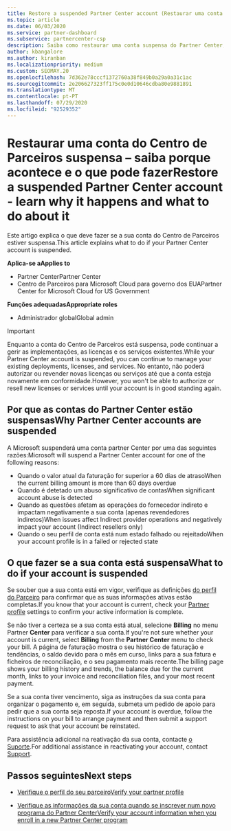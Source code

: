 ```yaml
---
title: Restore a suspended Partner Center account (Restaurar uma conta do Centro de Parceiros suspensa)
ms.topic: article
ms.date: 06/03/2020
ms.service: partner-dashboard
ms.subservice: partnercenter-csp
description: Saiba como restaurar uma conta suspensa do Partner Center, por que a suspensão da conta do Parceiro acontece e como pode usar a sua conta durante a suspensão.
author: kbangalore
ms.author: kiranban
ms.localizationpriority: medium
ms.custom: SEOMAY.20
ms.openlocfilehash: 7d362e78cccf1372760a38f849b0a29a0a31c1ac
ms.sourcegitcommit: 2e206627323ff175c0e0d10646cdba80e9881891
ms.translationtype: MT
ms.contentlocale: pt-PT
ms.lasthandoff: 07/29/2020
ms.locfileid: "92529352"
---
```

# <a name="restore-a-suspended-partner-center-account---learn-why-it-happens-and-what-to-do-about-it"></a><span data-ttu-id="6b87f-103">Restaurar uma conta do Centro de Parceiros suspensa – saiba porque acontece e o que pode fazer</span><span class="sxs-lookup"><span data-stu-id="6b87f-103">Restore a suspended Partner Center account - learn why it happens and what to do about it</span></span>

<span data-ttu-id="6b87f-104">Este artigo explica o que deve fazer se a sua conta do Centro de Parceiros estiver suspensa.</span><span class="sxs-lookup"><span data-stu-id="6b87f-104">This article explains what to do if your Partner Center account is suspended.</span></span>

<span data-ttu-id="6b87f-105">**Aplica-se a**</span><span class="sxs-lookup"><span data-stu-id="6b87f-105">**Applies to**</span></span>

-  <span data-ttu-id="6b87f-106">Partner Center</span><span class="sxs-lookup"><span data-stu-id="6b87f-106">Partner Center</span></span>
-  <span data-ttu-id="6b87f-107">Centro de Parceiros para Microsoft Cloud para governo dos EUA</span><span class="sxs-lookup"><span data-stu-id="6b87f-107">Partner Center for Microsoft Cloud for US Government</span></span>

<span data-ttu-id="6b87f-108">**Funções adequadas**</span><span class="sxs-lookup"><span data-stu-id="6b87f-108">**Appropriate roles**</span></span>

- <span data-ttu-id="6b87f-109">Administrador global</span><span class="sxs-lookup"><span data-stu-id="6b87f-109">Global admin</span></span>


> [!IMPORTANT]  
> <span data-ttu-id="6b87f-110">Enquanto a conta do Centro de Parceiros está suspensa, pode continuar a gerir as implementações, as licenças e os serviços existentes.</span><span class="sxs-lookup"><span data-stu-id="6b87f-110">While your Partner Center account is suspended, you can continue to manage your existing deployments, licenses, and services.</span></span> <span data-ttu-id="6b87f-111">No entanto, não poderá autorizar ou revender novas licenças ou serviços até que a conta esteja novamente em conformidade.</span><span class="sxs-lookup"><span data-stu-id="6b87f-111">However, you won't be able to authorize or resell new licenses or services until your account is in good standing again.</span></span>

## <a name="why-partner-center-accounts-are-suspended"></a><span data-ttu-id="6b87f-112">Por que as contas do Partner Center estão suspensas</span><span class="sxs-lookup"><span data-stu-id="6b87f-112">Why Partner Center accounts are suspended</span></span>

<span data-ttu-id="6b87f-113">A Microsoft suspenderá uma conta partner Center por uma das seguintes razões:</span><span class="sxs-lookup"><span data-stu-id="6b87f-113">Microsoft will suspend a Partner Center account for one of the following reasons:</span></span>

- <span data-ttu-id="6b87f-114">Quando o valor atual da faturação for superior a 60 dias de atraso</span><span class="sxs-lookup"><span data-stu-id="6b87f-114">When the current billing amount is more than 60 days overdue</span></span> 
- <span data-ttu-id="6b87f-115">Quando é detetado um abuso significativo de contas</span><span class="sxs-lookup"><span data-stu-id="6b87f-115">When significant account abuse is detected</span></span>
- <span data-ttu-id="6b87f-116">Quando as questões afetam as operações do fornecedor indireto e impactam negativamente a sua conta (apenas revendedores indiretos)</span><span class="sxs-lookup"><span data-stu-id="6b87f-116">When issues affect Indirect provider operations and negatively impact your account (Indirect resellers only)</span></span>
- <span data-ttu-id="6b87f-117">Quando o seu perfil de conta está num estado falhado ou rejeitado</span><span class="sxs-lookup"><span data-stu-id="6b87f-117">When your account profile is in a failed or rejected state</span></span>

## <a name="what-to-do-if-your-account-is-suspended"></a><span data-ttu-id="6b87f-118">O que fazer se a sua conta está suspensa</span><span class="sxs-lookup"><span data-stu-id="6b87f-118">What to do if your account is suspended</span></span>

<span data-ttu-id="6b87f-119">Se souber que a sua conta está em vigor, verifique as definições [do perfil do Parceiro](https://partner.microsoft.com/pcv/accountsettings/partnerprofile) para confirmar que as suas informações ativas estão completas.</span><span class="sxs-lookup"><span data-stu-id="6b87f-119">If you know that your account is current, check your [Partner profile](https://partner.microsoft.com/pcv/accountsettings/partnerprofile) settings to confirm your active information is complete.</span></span> 

<span data-ttu-id="6b87f-120">Se não tiver a certeza se a sua conta está atual, selecione **Billing** no menu Partner **Center** para verificar a sua conta.</span><span class="sxs-lookup"><span data-stu-id="6b87f-120">If you're not sure whether your account is current, select **Billing** from the **Partner Center** menu to check your bill.</span></span> <span data-ttu-id="6b87f-121">A página de faturação mostra o seu histórico de faturação e tendências, o saldo devido para o mês em curso, links para a sua fatura e ficheiros de reconciliação, e o seu pagamento mais recente.</span><span class="sxs-lookup"><span data-stu-id="6b87f-121">The billing page shows your billing history and trends, the balance due for the current month, links to your invoice and reconciliation files, and your most recent payment.</span></span>

<span data-ttu-id="6b87f-122">Se a sua conta tiver vencimento, siga as instruções da sua conta para organizar o pagamento e, em seguida, submeta um pedido de apoio para pedir que a sua conta seja reposta.</span><span class="sxs-lookup"><span data-stu-id="6b87f-122">If your account is overdue, follow the instructions on your bill to arrange payment and then submit a support request to ask that your account be reinstated.</span></span> 

<span data-ttu-id="6b87f-123">Para assistência adicional na reativação da sua conta, contacte [o Suporte](https://partner.microsoft.com/dashboard/support/csp/servicerequests/create).</span><span class="sxs-lookup"><span data-stu-id="6b87f-123">For additional assistance in reactivating your account, contact [Support](https://partner.microsoft.com/dashboard/support/csp/servicerequests/create).</span></span>

## <a name="next-steps"></a><span data-ttu-id="6b87f-124">Passos seguintes</span><span class="sxs-lookup"><span data-stu-id="6b87f-124">Next steps</span></span>

- [<span data-ttu-id="6b87f-125">Verifique o perfil do seu parceiro</span><span class="sxs-lookup"><span data-stu-id="6b87f-125">Verify your partner profile</span></span>](update-your-partner-profile.md)

- [<span data-ttu-id="6b87f-126">Verifique as informações da sua conta quando se inscrever num novo programa do Partner Center</span><span class="sxs-lookup"><span data-stu-id="6b87f-126">Verify your account information when you enroll in a new Partner Center program</span></span>](verification-responses.md)
